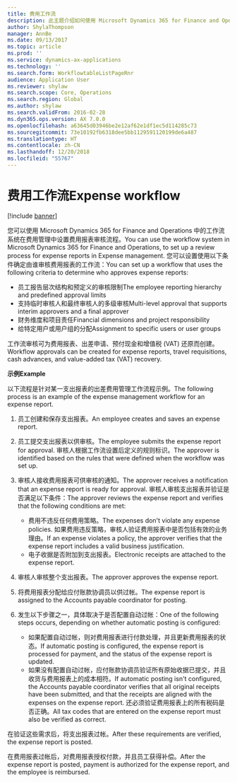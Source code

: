 ```yaml
---
title: 费用工作流
description: 此主题介绍如何使用 Microsoft Dynamics 365 for Finance and Operations 中的工作流系统在费用管理中设置费用报表审核流程。
author: ShylaThompson
manager: AnnBe
ms.date: 09/13/2017
ms.topic: article
ms.prod: ''
ms.service: dynamics-ax-applications
ms.technology: ''
ms.search.form: WorkflowtableListPageRnr
audience: Application User
ms.reviewer: shylaw
ms.search.scope: Core, Operations
ms.search.region: Global
ms.author: shylaw
ms.search.validFrom: 2016-02-28
ms.dyn365.ops.version: AX 7.0.0
ms.openlocfilehash: a63645d03946be2e12af62e1df1ec5d114285c73
ms.sourcegitcommit: 73e10192fb6318dee5bb1129591120199de6a487
ms.translationtype: HT
ms.contentlocale: zh-CN
ms.lasthandoff: 12/20/2018
ms.locfileid: "55767"
---
```

# <a name="expense-workflow"></a><span data-ttu-id="14221-103">费用工作流</span><span class="sxs-lookup"><span data-stu-id="14221-103">Expense workflow</span></span>

[!include [banner](../includes/banner.md)]

<span data-ttu-id="14221-104">您可以使用 Microsoft Dynamics 365 for Finance and Operations 中的工作流系统在费用管理中设置费用报表审核流程。</span><span class="sxs-lookup"><span data-stu-id="14221-104">You can use the workflow system in Microsoft Dynamics 365 for Finance and Operations, to set up a review process for expense reports in Expense management.</span></span> <span data-ttu-id="14221-105">您可以设置使用以下条件确定由谁审核费用报表的工作流：</span><span class="sxs-lookup"><span data-stu-id="14221-105">You can set up a workflow that uses the following criteria to determine who approves expense reports:</span></span>

- <span data-ttu-id="14221-106">员工报告层次结构和预定义的审核限制</span><span class="sxs-lookup"><span data-stu-id="14221-106">The employee reporting hierarchy and predefined approval limits</span></span>
- <span data-ttu-id="14221-107">支持临时审核人和最终审核人的多级审核</span><span class="sxs-lookup"><span data-stu-id="14221-107">Multi-level approval that supports interim approvers and a final approver</span></span>
- <span data-ttu-id="14221-108">财务维度和项目责任</span><span class="sxs-lookup"><span data-stu-id="14221-108">Financial dimensions and project responsibility</span></span>
- <span data-ttu-id="14221-109">给特定用户或用户组的分配</span><span class="sxs-lookup"><span data-stu-id="14221-109">Assignment to specific users or user groups</span></span>

<span data-ttu-id="14221-110">工作流审核可为费用报表、出差申请、预付现金和增值税 (VAT) 还原而创建。</span><span class="sxs-lookup"><span data-stu-id="14221-110">Workflow approvals can be created for expense reports, travel requisitions, cash advances, and value-added tax (VAT) recovery.</span></span>

<span data-ttu-id="14221-111">**示例**</span><span class="sxs-lookup"><span data-stu-id="14221-111">**Example**</span></span>

<span data-ttu-id="14221-112">以下流程是针对某一支出报表的出差费用管理工作流程示例。</span><span class="sxs-lookup"><span data-stu-id="14221-112">The following process is an example of the expense management workflow for an expense report.</span></span>

1. <span data-ttu-id="14221-113">员工创建和保存支出报表。</span><span class="sxs-lookup"><span data-stu-id="14221-113">An employee creates and saves an expense report.</span></span>
2. <span data-ttu-id="14221-114">员工提交支出报表以供审核。</span><span class="sxs-lookup"><span data-stu-id="14221-114">The employee submits the expense report for approval.</span></span> <span data-ttu-id="14221-115">审核人根据工作流设置后定义的规则标识。</span><span class="sxs-lookup"><span data-stu-id="14221-115">The approver is identified based on the rules that were defined when the workflow was set up.</span></span>
3. <span data-ttu-id="14221-116">审核人接收费用报表可供审核的通知。</span><span class="sxs-lookup"><span data-stu-id="14221-116">The approver receives a notification that an expense report is ready for approval.</span></span> <span data-ttu-id="14221-117">审核人审核支出报表并验证是否满足以下条件：</span><span class="sxs-lookup"><span data-stu-id="14221-117">The approver reviews the expense report and verifies that the following conditions are met:</span></span>

    - <span data-ttu-id="14221-118">费用不违反任何费用策略。</span><span class="sxs-lookup"><span data-stu-id="14221-118">The expenses don't violate any expense policies.</span></span> <span data-ttu-id="14221-119">如果费用违反策略，审核人验证费用报表中是否包括有效的业务理由。</span><span class="sxs-lookup"><span data-stu-id="14221-119">If an expense violates a policy, the approver verifies that the expense report includes a valid business justification.</span></span>
    - <span data-ttu-id="14221-120">电子收据是否附加到支出报表。</span><span class="sxs-lookup"><span data-stu-id="14221-120">Electronic receipts are attached to the expense report.</span></span>

4. <span data-ttu-id="14221-121">审核人审核整个支出报表。</span><span class="sxs-lookup"><span data-stu-id="14221-121">The approver approves the expense report.</span></span>
5. <span data-ttu-id="14221-122">将费用报表分配给应付账款协调员以供过帐。</span><span class="sxs-lookup"><span data-stu-id="14221-122">The expense report is assigned to the Accounts payable coordinator for posting.</span></span>
6. <span data-ttu-id="14221-123">发生以下步骤之一，具体取决于是否配置自动过帐：</span><span class="sxs-lookup"><span data-stu-id="14221-123">One of the following steps occurs, depending on whether automatic posting is configured:</span></span>

    - <span data-ttu-id="14221-124">如果配置自动过帐，则对费用报表进行付款处理，并且更新费用报表的状态。</span><span class="sxs-lookup"><span data-stu-id="14221-124">If automatic posting is configured, the expense report is processed for payment, and the status of the expense report is updated.</span></span>
    - <span data-ttu-id="14221-125">如果没有配置自动过帐，应付账款协调员验证所有原始收据已提交，并且收货与费用报表上的成本相符。</span><span class="sxs-lookup"><span data-stu-id="14221-125">If automatic posting isn't configured, the Accounts payable coordinator verifies that all original receipts have been submitted, and that the receipts are aligned with the expenses on the expense report.</span></span> <span data-ttu-id="14221-126">还必须验证费用报表上的所有税码是否正确。</span><span class="sxs-lookup"><span data-stu-id="14221-126">All tax codes that are entered on the expense report must also be verified as correct.</span></span>

<span data-ttu-id="14221-127">在验证这些需求后，将支出报表过帐。</span><span class="sxs-lookup"><span data-stu-id="14221-127">After these requirements are verified, the expense report is posted.</span></span>

<span data-ttu-id="14221-128">在费用报表过帐后，对费用报表授权付款，并且员工获得补偿。</span><span class="sxs-lookup"><span data-stu-id="14221-128">After the expense report is posted, payment is authorized for the expense report, and the employee is reimbursed.</span></span>
